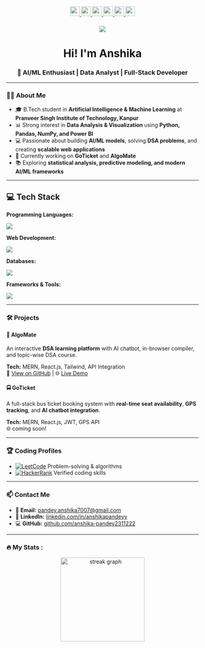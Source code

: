 ###
<div align="center">
  <a href="https://anshika-pandey2311222.github.io/my-portfolio/" target="_blank">
    <img src="https://img.shields.io/badge/🌐%20Live%20Portfolio-blue?style=for-the-badge" height="25" alt="portfolio logo" />
  </a>
  <a href="https://www.linkedin.com/in/anshikapandeyy/" target="_blank">
    <img src="https://img.shields.io/static/v1?message=LinkedIn&logo=linkedin&label=&color=0077B5&logoColor=white&labelColor=&style=for-the-badge" height="25" />
  </a>
  <a href="mailto:pandey.anshika7007@gmail.com" target="_blank">
    <img src="https://img.shields.io/static/v1?message=Gmail&logo=gmail&label=&color=D14836&logoColor=white&labelColor=&style=for-the-badge" height="25" />
  </a>
  <a href="https://github.com/anshika-pandey2311222" target="_blank">
    <img src="https://img.shields.io/static/v1?message=GitHub&logo=github&label=&color=181717&logoColor=white&labelColor=&style=for-the-badge" height="25" />
  </a>
  <a href="https://leetcode.com/u/anshika_pandey0710/" target="_blank">
    <img src="https://img.shields.io/static/v1?message=LeetCode&logo=leetcode&label=&color=FFA116&logoColor=white&labelColor=&style=for-the-badge" height="25" />
  </a>
  <a href="https://www.hackerrank.com/profile/2k23_psitaiml234" target="_blank">
    <img src="https://img.shields.io/static/v1?message=HackerRank&logo=hackerrank&label=&color=2EC866&logoColor=white&labelColor=&style=for-the-badge" height="25" />
  </a>
</div>

###

<div align="center">
  <img src="https://visitor-badge.laobi.icu/badge?page_id=anshika-pandey2311222.anshika-pandey2311222&"  />
</div>

###

<h1 align="center">Hi! I'm Anshika </h1>
<h3 align="center">🚀 AI/ML Enthusiast | Data Analyst | Full-Stack Developer</h3>

---

### 👩‍💻 About Me  
 
- 🎓 B.Tech student in **Artificial Intelligence & Machine Learning** at **Pranveer Singh Institute of Technology, Kanpur**  
- 📊 Strong interest in **Data Analysis & Visualization** using **Python, Pandas, NumPy, and Power BI**  
- 💻 Passionate about building **AI/ML models**, solving **DSA problems**, and creating **scalable web applications**  
- 🔭 Currently working on **GoTicket** and **AlgoMate**  
- 📚 Exploring **statistical analysis, predictive modeling, and modern AI/ML frameworks**  

---


## 💻 Tech Stack

**Programming Languages:**

<p>
<img src="https://skillicons.dev/icons?i=python,java" />
</p>

**Web Development:**

<p>
<img src="https://skillicons.dev/icons?i=html,css,js,react,nodejs" />
</p>

**Databases:**

<p>
<img src="https://skillicons.dev/icons?i=mysql,mongodb" />
</p>

**Frameworks & Tools:**

<p>
<img src="https://skillicons.dev/icons?i=express,bootstrap,tailwind,git,github,docker,firebase,vscode,powerbi" />
</p>

---

### 🛠 Projects  

#### 📘 AlgoMate  
An interactive **DSA learning platform** with AI chatbot, in-browser compiler, and topic-wise DSA course.  

**Tech:** MERN, React.js, Tailwind, API Integration  
🔗 [View on GitHub](https://github.com/anshika-pandey2311222/AlgoMate) | 🌐 [Live Demo](https://algomate-production.up.railway.app/)  

#### 🚍 GoTicket  
A full-stack bus ticket booking system with **real-time seat availability**, **GPS tracking**, and **AI chatbot integration**.  

**Tech:** MERN, React.js, JWT, GPS API  
🌐 coming soon!

---

### 🏆 Coding Profiles  

* [![LeetCode](https://img.shields.io/badge/LeetCode-FFA116?style=flat\&logo=leetcode\&logoColor=white)](https://leetcode.com/u/anshika_pandey0710/)  Problem-solving & algorithms
* [![HackerRank](https://img.shields.io/badge/HackerRank-2EC866?style=flat\&logo=hackerrank\&logoColor=white)](https://www.hackerrank.com/profile/2k23_psitaiml234)  Verified coding skills
---

### 📫 Contact Me  

- 📧 **Email:** [pandey.anshika7007@gmail.com](mailto:pandey.anshika7007@gmail.com)  
- 💼 **LinkedIn:** [linkedin.com/in/anshikapandeyy](https://www.linkedin.com/in/anshikapandeyy/)  
- 💻 **GitHub:** [github.com/anshika-pandey2311222](https://github.com/anshika-pandey2311222)  



---

<h3 align="left">🔥   My Stats :</h3>

<div align="center">
  <img src="https://streak-stats.demolab.com?user=anshika-pandey2311222&locale=en&mode=daily&theme=dark&hide_border=false&border_radius=5" height="220" alt="streak graph" />
</div>

